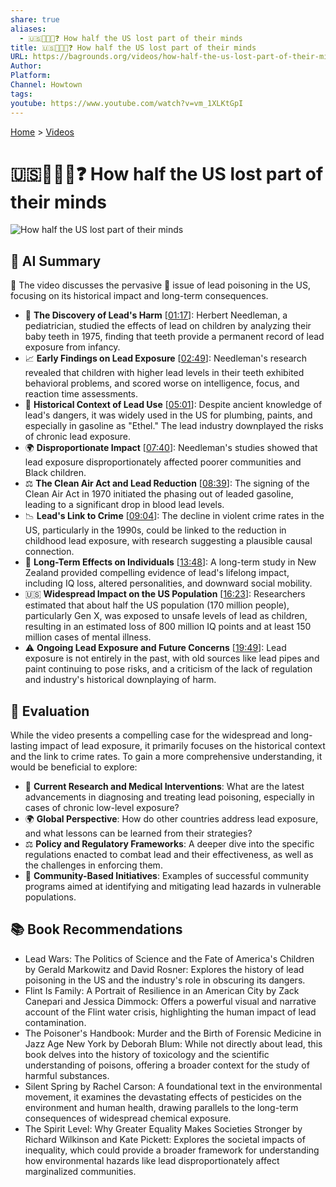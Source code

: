 ```yaml
---
share: true
aliases:
  - 🇺🇸🤯😵‍💫❓ How half the US lost part of their minds
title: 🇺🇸🤯😵‍💫❓ How half the US lost part of their minds
URL: https://bagrounds.org/videos/how-half-the-us-lost-part-of-their-minds
Author: 
Platform: 
Channel: Howtown
tags: 
youtube: https://www.youtube.com/watch?v=vm_1XLKtGpI
---
```

[Home](../index.md) > [Videos](./index.md)  
# 🇺🇸🤯😵‍💫❓ How half the US lost part of their minds  
![How half the US lost part of their minds](https://www.youtube.com/watch?v=vm_1XLKtGpI)  
  
## 🤖 AI Summary  
🧠 The video discusses the pervasive 🧪 issue of lead poisoning in the US, focusing on its historical impact and long-term consequences.  
  
* 🔬 **The Discovery of Lead's Harm** \[[01:17](http://www.youtube.com/watch?v=vm_1XLKtGpI&t=77)\]: Herbert Needleman, a pediatrician, studied the effects of lead on children by analyzing their baby teeth in 1975, finding that teeth provide a permanent record of lead exposure from infancy.  
* 📈 **Early Findings on Lead Exposure** \[[02:49](http://www.youtube.com/watch?v=vm_1XLKtGpI&t=169)\]: Needleman's research revealed that children with higher lead levels in their teeth exhibited behavioral problems, and scored worse on intelligence, focus, and reaction time assessments.  
* 📜 **Historical Context of Lead Use** \[[05:01](http://www.youtube.com/watch?v=vm_1XLKtGpI&t=301)\]: Despite ancient knowledge of lead's dangers, it was widely used in the US for plumbing, paints, and especially in gasoline as "Ethel." The lead industry downplayed the risks of chronic lead exposure.  
* 🌍 **Disproportionate Impact** \[[07:40](http://www.youtube.com/watch?v=vm_1XLKtGpI&t=460)\]: Needleman's studies showed that lead exposure disproportionately affected poorer communities and Black children.  
* ⚖️ **The Clean Air Act and Lead Reduction** \[[08:39](http://www.youtube.com/watch?v=vm_1XLKtGpI&t=519)\]: The signing of the Clean Air Act in 1970 initiated the phasing out of leaded gasoline, leading to a significant drop in blood lead levels.  
* 📉 **Lead's Link to Crime** \[[09:04](http://www.youtube.com/watch?v=vm_1XLKtGpI&t=544)\]: The decline in violent crime rates in the US, particularly in the 1990s, could be linked to the reduction in childhood lead exposure, with research suggesting a plausible causal connection.  
* 🧠 **Long-Term Effects on Individuals** \[[13:48](http://www.youtube.com/watch?v=vm_1XLKtGpI&t=828)\]: A long-term study in New Zealand provided compelling evidence of lead's lifelong impact, including IQ loss, altered personalities, and downward social mobility.  
* 🇺🇸 **Widespread Impact on the US Population** \[[16:23](http://www.youtube.com/watch?v=vm_1XLKtGpI&t=983)\]: Researchers estimated that about half the US population (170 million people), particularly Gen X, was exposed to unsafe levels of lead as children, resulting in an estimated loss of 800 million IQ points and at least 150 million cases of mental illness.  
* ⚠️ **Ongoing Lead Exposure and Future Concerns** \[[19:49](http://www.youtube.com/watch?v=vm_1XLKtGpI&t=1189)\]: Lead exposure is not entirely in the past, with old sources like lead pipes and paint continuing to pose risks, and a criticism of the lack of regulation and industry's historical downplaying of harm.  
  
## 🤔 Evaluation  
While the video presents a compelling case for the widespread and long-lasting impact of lead exposure, it primarily focuses on the historical context and the link to crime rates. To gain a more comprehensive understanding, it would be beneficial to explore:  
  
* 🔬 **Current Research and Medical Interventions**: What are the latest advancements in diagnosing and treating lead poisoning, especially in cases of chronic low-level exposure?  
* 🌍 **Global Perspective**: How do other countries address lead exposure, and what lessons can be learned from their strategies?  
* ⚖️ **Policy and Regulatory Frameworks**: A deeper dive into the specific regulations enacted to combat lead and their effectiveness, as well as the challenges in enforcing them.  
* 🤝 **Community-Based Initiatives**: Examples of successful community programs aimed at identifying and mitigating lead hazards in vulnerable populations.  
  
## 📚 Book Recommendations  
* Lead Wars: The Politics of Science and the Fate of America's Children by Gerald Markowitz and David Rosner: Explores the history of lead poisoning in the US and the industry's role in obscuring its dangers.  
* Flint Is Family: A Portrait of Resilience in an American City by Zack Canepari and Jessica Dimmock: Offers a powerful visual and narrative account of the Flint water crisis, highlighting the human impact of lead contamination.  
* The Poisoner's Handbook: Murder and the Birth of Forensic Medicine in Jazz Age New York by Deborah Blum: While not directly about lead, this book delves into the history of toxicology and the scientific understanding of poisons, offering a broader context for the study of harmful substances.  
* Silent Spring by Rachel Carson: A foundational text in the environmental movement, it examines the devastating effects of pesticides on the environment and human health, drawing parallels to the long-term consequences of widespread chemical exposure.  
* The Spirit Level: Why Greater Equality Makes Societies Stronger by Richard Wilkinson and Kate Pickett: Explores the societal impacts of inequality, which could provide a broader framework for understanding how environmental hazards like lead disproportionately affect marginalized communities.